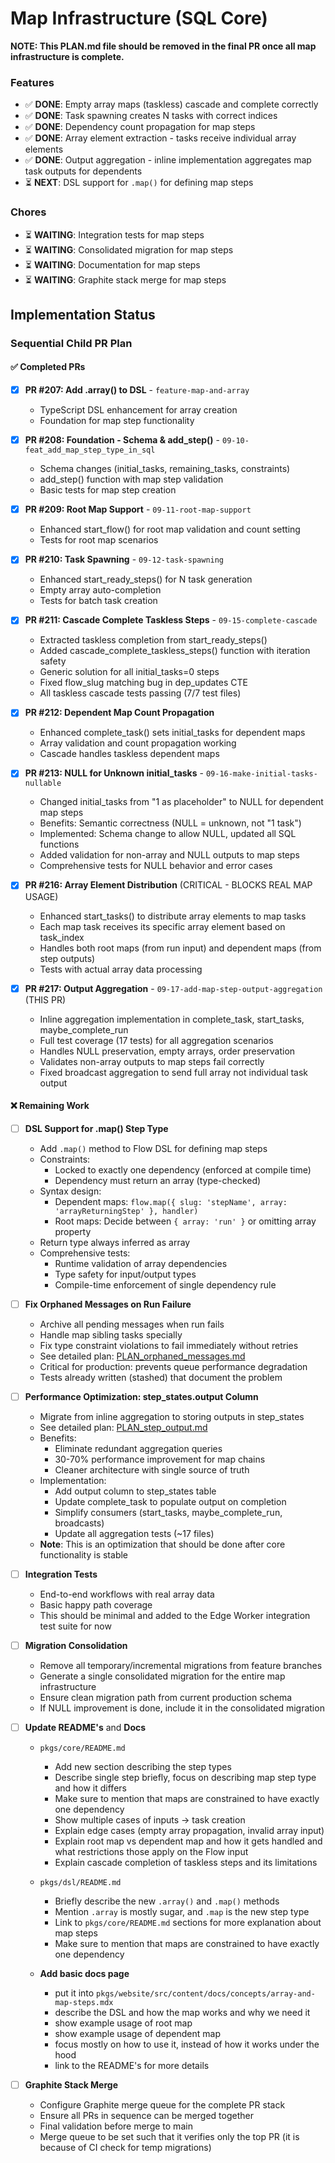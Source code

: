 # Map Infrastructure (SQL Core)

**NOTE: This PLAN.md file should be removed in the final PR once all map infrastructure is complete.**

### Features

- ✅ **DONE**: Empty array maps (taskless) cascade and complete correctly
- ✅ **DONE**: Task spawning creates N tasks with correct indices
- ✅ **DONE**: Dependency count propagation for map steps
- ✅ **DONE**: Array element extraction - tasks receive individual array elements
- ✅ **DONE**: Output aggregation - inline implementation aggregates map task outputs for dependents
- ⏳ **NEXT**: DSL support for `.map()` for defining map steps

### Chores

- ⏳ **WAITING**: Integration tests for map steps
- ⏳ **WAITING**: Consolidated migration for map steps
- ⏳ **WAITING**: Documentation for map steps
- ⏳ **WAITING**: Graphite stack merge for map steps

## Implementation Status

### Sequential Child PR Plan

#### ✅ Completed PRs

- [x] **PR #207: Add .array() to DSL** - `feature-map-and-array`

  - TypeScript DSL enhancement for array creation
  - Foundation for map step functionality

- [x] **PR #208: Foundation - Schema & add_step()** - `09-10-feat_add_map_step_type_in_sql`

  - Schema changes (initial_tasks, remaining_tasks, constraints)
  - add_step() function with map step validation
  - Basic tests for map step creation

- [x] **PR #209: Root Map Support** - `09-11-root-map-support`

  - Enhanced start_flow() for root map validation and count setting
  - Tests for root map scenarios

- [x] **PR #210: Task Spawning** - `09-12-task-spawning`

  - Enhanced start_ready_steps() for N task generation
  - Empty array auto-completion
  - Tests for batch task creation

- [x] **PR #211: Cascade Complete Taskless Steps** - `09-15-complete-cascade`

  - Extracted taskless completion from start_ready_steps()
  - Added cascade_complete_taskless_steps() function with iteration safety
  - Generic solution for all initial_tasks=0 steps
  - Fixed flow_slug matching bug in dep_updates CTE
  - All taskless cascade tests passing (7/7 test files)

- [x] **PR #212: Dependent Map Count Propagation**

  - Enhanced complete_task() sets initial_tasks for dependent maps
  - Array validation and count propagation working
  - Cascade handles taskless dependent maps

- [x] **PR #213: NULL for Unknown initial_tasks** - `09-16-make-initial-tasks-nullable`

  - Changed initial_tasks from "1 as placeholder" to NULL for dependent map steps
  - Benefits: Semantic correctness (NULL = unknown, not "1 task")
  - Implemented: Schema change to allow NULL, updated all SQL functions
  - Added validation for non-array and NULL outputs to map steps
  - Comprehensive tests for NULL behavior and error cases

- [x] **PR #216: Array Element Distribution** (CRITICAL - BLOCKS REAL MAP USAGE)

  - Enhanced start_tasks() to distribute array elements to map tasks
  - Each map task receives its specific array element based on task_index
  - Handles both root maps (from run input) and dependent maps (from step outputs)
  - Tests with actual array data processing

- [x] **PR #217: Output Aggregation** - `09-17-add-map-step-output-aggregation` (THIS PR)

  - Inline aggregation implementation in complete_task, start_tasks, maybe_complete_run
  - Full test coverage (17 tests) for all aggregation scenarios
  - Handles NULL preservation, empty arrays, order preservation
  - Validates non-array outputs to map steps fail correctly
  - Fixed broadcast aggregation to send full array not individual task output

#### ❌ Remaining Work

- [ ] **DSL Support for .map() Step Type**

  - Add `.map()` method to Flow DSL for defining map steps
  - Constraints:
    - Locked to exactly one dependency (enforced at compile time)
    - Dependency must return an array (type-checked)
  - Syntax design:
    - Dependent maps: `flow.map({ slug: 'stepName', array: 'arrayReturningStep' }, handler)`
    - Root maps: Decide between `{ array: 'run' }` or omitting array property
  - Return type always inferred as array
  - Comprehensive tests:
    - Runtime validation of array dependencies
    - Type safety for input/output types
    - Compile-time enforcement of single dependency rule

- [ ] **Fix Orphaned Messages on Run Failure**

  - Archive all pending messages when run fails
  - Handle map sibling tasks specially
  - Fix type constraint violations to fail immediately without retries
  - See detailed plan: [PLAN_orphaned_messages.md](./PLAN_orphaned_messages.md)
  - Critical for production: prevents queue performance degradation
  - Tests already written (stashed) that document the problem

- [ ] **Performance Optimization: step_states.output Column**

  - Migrate from inline aggregation to storing outputs in step_states
  - See detailed plan: [PLAN_step_output.md](./PLAN_step_output.md)
  - Benefits:
    - Eliminate redundant aggregation queries
    - 30-70% performance improvement for map chains
    - Cleaner architecture with single source of truth
  - Implementation:
    - Add output column to step_states table
    - Update complete_task to populate output on completion
    - Simplify consumers (start_tasks, maybe_complete_run, broadcasts)
    - Update all aggregation tests (~17 files)
  - **Note**: This is an optimization that should be done after core functionality is stable

- [ ] **Integration Tests**

  - End-to-end workflows with real array data
  - Basic happy path coverage
  - This should be minimal and added to the Edge Worker integration test suite for now

- [ ] **Migration Consolidation**

  - Remove all temporary/incremental migrations from feature branches
  - Generate a single consolidated migration for the entire map infrastructure
  - Ensure clean migration path from current production schema
  - If NULL improvement is done, include it in the consolidated migration

- [ ] **Update README's** and **Docs**

  - `pkgs/core/README.md`

    - Add new section describing the step types
    - Describe single step briefly, focus on describing map step type and how it differs
    - Make sure to mention that maps are constrained to have exactly one dependency
    - Show multiple cases of inputs -> task creation
    - Explain edge cases (empty array propagation, invalid array input)
    - Explain root map vs dependent map and how it gets handled and what restrictions those apply on the Flow input
    - Explain cascade completion of taskless steps and its limitations

  - `pkgs/dsl/README.md`

    - Briefly describe the new `.array()` and `.map()` methods
    - Mention `.array` is mostly sugar, and `.map` is the new step type
    - Link to `pkgs/core/README.md` sections for more explanation about map steps
    - Make sure to mention that maps are constrained to have exactly one dependency

  - **Add basic docs page**

    - put it into `pkgs/website/src/content/docs/concepts/array-and-map-steps.mdx`
    - describe the DSL and how the map works and why we need it
    - show example usage of root map
    - show example usage of dependent map
    - focus mostly on how to use it, instead of how it works under the hood
    - link to the README's for more details

- [ ] **Graphite Stack Merge**

  - Configure Graphite merge queue for the complete PR stack
  - Ensure all PRs in sequence can be merged together
  - Final validation before merge to main
  - Merge queue to be set such that it verifies only the top PR
    (it is because of CI check for temp migrations)
